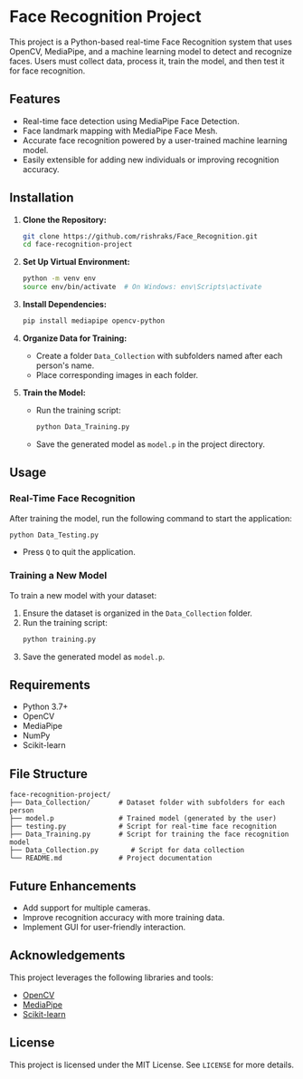 # Face Recognition Project

This project is a Python-based real-time Face Recognition system that uses OpenCV, MediaPipe, and a machine learning model to detect and recognize faces. Users must collect data, process it, train the model, and then test it for face recognition.

## Features
- Real-time face detection using MediaPipe Face Detection.
- Face landmark mapping with MediaPipe Face Mesh.
- Accurate face recognition powered by a user-trained machine learning model.
- Easily extensible for adding new individuals or improving recognition accuracy.

## Installation

1. **Clone the Repository:**
   ```bash
   git clone https://github.com/rishraks/Face_Recognition.git
   cd face-recognition-project
   ```

2. **Set Up Virtual Environment:**
   ```bash
   python -m venv env
   source env/bin/activate  # On Windows: env\Scripts\activate
   ```

3. **Install Dependencies:**
   ```bash
   pip install mediapipe opencv-python
   ```

4. **Organize Data for Training:**
   - Create a folder `Data_Collection` with subfolders named after each person's name.
   - Place corresponding images in each folder.

5. **Train the Model:**
   - Run the training script:
     ```bash
     python Data_Training.py
     ```
   - Save the generated model as `model.p` in the project directory.

## Usage

### Real-Time Face Recognition
After training the model, run the following command to start the application:
```bash
python Data_Testing.py
```
- Press `Q` to quit the application.

### Training a New Model
To train a new model with your dataset:
1. Ensure the dataset is organized in the `Data_Collection` folder.
2. Run the training script:
   ```bash
   python training.py
   ```
3. Save the generated model as `model.p`.

## Requirements
- Python 3.7+
- OpenCV
- MediaPipe
- NumPy
- Scikit-learn

## File Structure
```
face-recognition-project/
├── Data_Collection/       # Dataset folder with subfolders for each person
├── model.p                # Trained model (generated by the user)
├── testing.py             # Script for real-time face recognition
├── Data_Training.py       # Script for training the face recognition model
├── Data_Collection.py        # Script for data collection
└── README.md              # Project documentation
```

## Future Enhancements
- Add support for multiple cameras.
- Improve recognition accuracy with more training data.
- Implement GUI for user-friendly interaction.

## Acknowledgements
This project leverages the following libraries and tools:
- [OpenCV](https://opencv.org/)
- [MediaPipe](https://mediapipe.dev/)
- [Scikit-learn](https://scikit-learn.org/)

## License
This project is licensed under the MIT License. See `LICENSE` for more details.
